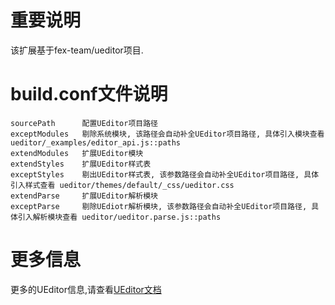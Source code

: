 # 重要说明
该扩展基于fex-team/ueditor项目.

# build.conf文件说明
```
sourcePath      配置UEditor项目路径
exceptModules   剔除系统模块, 该路径会自动补全UEditor项目路径, 具体引入模块查看 ueditor/_examples/editor_api.js::paths
extendModules   扩展UEditor模块
extendStyles    扩展UEditor样式表
exceptStyles    剔出UEditor样式表, 该参数路径会自动补全UEditor项目路径, 具体引入样式查看 ueditor/themes/default/_css/ueditor.css
extendParse     扩展UEditor解析模块
exceptParse     剔除UEdiotr解析模块, 该参数路径会自动补全UEditor项目路径, 具体引入解析模块查看 ueditor/ueditor.parse.js::paths
```

# 更多信息
更多的UEditor信息,请查看[UEditor文档](http://fex.baidu.com/ueditor/)
